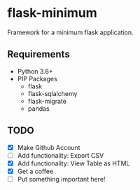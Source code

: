 # flask-minimum
Framework for a minimum flask application.

## Requirements
- Python 3.6+
- PIP Packages
  - flask
  - flask-sqlalchemy
  - flask-migrate
  - pandas

## TODO
- [x] Make Github Account
- [ ] Add functionality: Export CSV
- [x] Add functionality: View Table as HTML
- [x] Get a coffee
- [ ] Put something important here!
